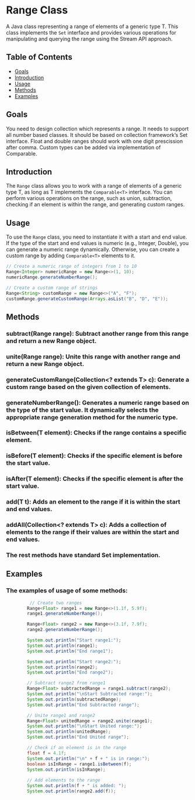 # Range Class

A Java class representing a range of elements of a generic type T. This class implements the `Set` interface and provides various operations for manipulating and querying the range using the Stream API approach.

## Table of Contents
- [Goals](#goals)
- [Introduction](#introduction)
- [Usage](#usage)
- [Methods](#methods)
- [Examples](#examples)
## Goals

You need to design collection which represents a range. It needs to support all number based classes. It should be based on collection framework’s Set interface. Float and double ranges should work with one digit prescission after comma. Custom types can be added via implementation of Comparable.

## Introduction

The `Range` class allows you to work with a range of elements of a generic type T, as long as T implements the `Comparable<T>` interface. You can perform various operations on the range, such as union, subtraction, checking if an element is within the range, and generating custom ranges.

## Usage

To use the `Range` class, you need to instantiate it with a start and end value. If the type of the start and end values is numeric (e.g., Integer, Double), you can generate a numeric range dynamically. Otherwise, you can create a custom range by adding `Comparable<T>` elements to it.

```Java
// Create a numeric range of integers from 1 to 10
Range<Integer> numericRange = new Range<>(1, 10);
numericRange.generateNumberRange();

// Create a custom range of strings
Range<String> customRange = new Range<>("A", "F");
customRange.generateCustomRange(Arrays.asList("B", "D", "E"));
```
## Methods
### subtract(Range<T> range): Subtract another range from this range and return a new Range object.
### unite(Range<T> range): Unite this range with another range and return a new Range object.
### generateCustomRange(Collection<? extends T> c): Generate a custom range based on the given collection of elements.
### generateNumberRange(): Generates a numeric range based on the type of the start value. It dynamically selects the appropriate range generation method for the numeric type.
### isBetween(T element): Checks if the range contains a specific element.
### isBefore(T element): Checks if the specific element is before the start value.
### isAfter(T element): Checks if the specific element is after the start value.
### add(T t): Adds an element to the range if it is within the start and end values.
### addAll(Collection<? extends T> c): Adds a collection of elements to the range if their values are within the start and end values.
### The rest methods have standard Set implementation.
## Examples
### The examples of usage of some methods:
``` Java
         // Create two ranges
        Range<Float> range1 = new Range<>(1.1f, 5.9f);
        range1.generateNumberRange();

        Range<Float> range2 = new Range<>(3.1f, 7.9f);
        range2.generateNumberRange();

        System.out.println("Start range1:");
        System.out.println(range1);
        System.out.println("End range1");

        System.out.println("Start range2:");
        System.out.println(range2);
        System.out.println("End range2");

        // Subtract range2 from range1
        Range<Float> subtractedRange = range1.subtract(range2);
        System.out.println("\nStart Subtracted range:");
        System.out.println(subtractedRange);
        System.out.println("End Subtracted range");

        // Unite range1 and range2
        Range<Float> unitedRange = range2.unite(range1);
        System.out.println("\nStart United range:");
        System.out.println(unitedRange);
        System.out.println("End United range");

        // Check if an element is in the range
        float f = 4.1f;
        System.out.println("\n" + f + " is in range:");
        boolean isInRange = range1.isBetween(f);
        System.out.println(isInRange);
        
        // Add elements to the range
        System.out.println(f + " is added: ");
        System.out.println(range2.add(f));
